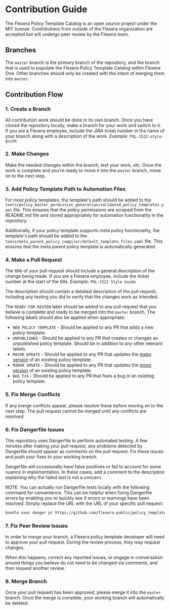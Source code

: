 # Contribution Guide

The Flexera Policy Template Catalog is an open source project under the MIT license. Contributions from outside of the Flexera organization are accepted but will undergo peer review by the Flexera team.

## Branches

The `master` branch is the primary branch of the repository, and the branch that is used to populate the Flexera Policy Template Catalog within Flexera One. Other branches should only be created with the intent of merging them into `master`.

## Contribution Flow

### 1. Create a Branch

All contribution work should be done in its own branch. Once you have cloned the repository locally, make a branch for your work and switch to it. If you are a Flexera employee, include the JIRA ticket number in the name of your branch along with a description of the work. _Example_: `POL-1522-style-guide`

### 2. Make Changes

Make the needed changes within the branch, test your work, etc. Once the work is complete and you're ready to move it into the `master` branch, move on to the next step.

### 3. Add Policy Template Path to Automation Files

For most policy templates, the template's path should be added to the `tools/policy_master_permission_generation/validated_policy_templates.yaml` file. This ensures that the policy permissions are scraped from the README.md file and stored appropriately for automation functionality in the repository.

Additionally, if your policy template supports meta policy functionality, the template's path should be added to the `tools/meta_parent_policy_compiler/default_template_files.yaml` file. This ensures that the meta parent policy template is automatically generated.

### 4. Make a Pull Request

The title of your pull request should include a general description of the change being made. If you are a Flexera employee, include the ticket number at the start of the title. _Example_: `POL-1522 Style Guide`

The description should contain a detailed description of the pull request, including any testing you did to verify that the changes work as intended.

The `READY-FOR-REVIEW` label should be added to any pull request that you believe is complete and ready to be merged into the `master` branch. The following labels should also be applied when appropriate:

* `NEW POLICY TEMPLATE` - Should be applied to any PR that adds a new policy template.
* `UNPUBLISHED` - Should be applied to any PR that creates or changes an unpublished policy template. Should be in addition to any other relevant labels.
* `MAJOR UPDATE` - Should be applied to any PR that updates the [major version](https://github.com/flexera-public/policy_templates/blob/master/STYLE_GUIDE.md#versioning) of an existing policy template.
* `MINOR UPDATE` - Should be applied to any PR that updates the [minor version](https://github.com/flexera-public/policy_templates/blob/master/STYLE_GUIDE.md#versioning) of an existing policy template.
* `BUG FIX` - Should be applied to any PR that fixes a bug in an existing policy template.

### 5. Fix Merge Conflicts

If any merge conflicts appear, please resolve these before moving on to the next step. The pull request cannot be merged until any conflicts are resolved.

### 6. Fix Dangerfile Issues

This repository uses Dangerfile to perform automated testing. A few minutes after making your pull request, any problems detected by Dangerfile should appear as comments on the pull request. Fix these issues and push your fixes to your working branch.

Dangerfile will occasionally have false positives or fail to account for some nuance in implementation. In these cases, add a comment to the description explaining why the failed test is not a concern.

NOTE: You can actually run Dangerfile tests locally with the following command for convenience. This can be helpful when fixing Dangerfile errors by enabling you to quickly see if errors or warnings have been resolved. Simply replace the URL with the URL of your specific pull request:

```bash
bundle exec danger pr https://github.com/flexera-public/policy_templates/pull/123456 --pry
```

### 7. Fix Peer Review Issues

In order to merge your branch, a Flexera policy template developer will need to approve your pull request. During the review process, they may request changes.

When this happens, correct any reported issues, or engage in conversation around things you believe do not need to be changed via comments, and then request another review.

### 8. Merge Branch

Once your pull request has been approved, please merge it into the `master` branch. Once the merge is complete, your working branch will automatically be deleted.
